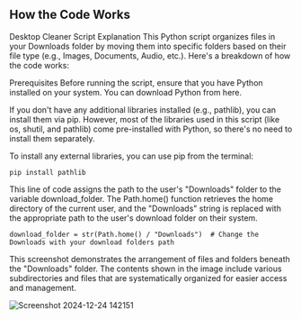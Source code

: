 ## How the Code Works

Desktop Cleaner Script Explanation
This Python script organizes files in your Downloads folder by moving them into specific folders based on their file type (e.g., Images, Documents, Audio, etc.). Here's a breakdown of how the code works:

Prerequisites
Before running the script, ensure that you have Python installed on your system. You can download Python from here.

If you don't have any additional libraries installed (e.g., pathlib), you can install them via pip. However, most of the libraries used in this script (like os, shutil, and pathlib) come pre-installed with Python, so there's no need to install them separately.

To install any external libraries, you can use pip from the terminal:

```
pip install pathlib 
```

This line of code assigns the path to the user's "Downloads" folder to the variable download_folder. The Path.home() function retrieves the home directory of the current user, and the "Downloads" string is replaced with the appropriate path to the user's download folder on their system.

```
download_folder = str(Path.home() / "Downloads")  # Change the Downloads with your download folders path
```

This screenshot demonstrates the arrangement of files and folders beneath the "Downloads" folder. The contents shown in the image include various subdirectories and files that are systematically organized for easier access and management.

![Screenshot 2024-12-24 142151](https://github.com/user-attachments/assets/4ba5a773-6d10-4827-b55f-38498ff7451b)
